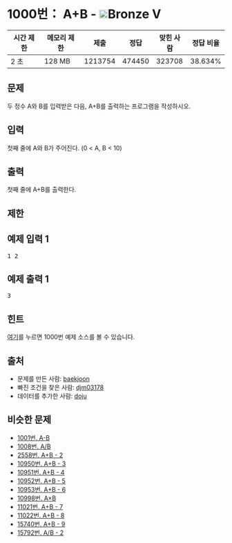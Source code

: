 # 1000번： A+B - <img src="https://static.solved.ac/tier_small/1.svg" style="height:20px" />Bronze V

| 시간 제한 | 메모리 제한 | 제출 | 정답 | 맞힌 사람 | 정답 비율 |
| --- | --- | --- | --- | --- | --- |
| 2 초 | 128 MB | 1213754 | 474450 | 323708 | 38.634% |

## 문제

두 정수 A와 B를 입력받은 다음, A+B를 출력하는 프로그램을 작성하시오.

## 입력

첫째 줄에 A와 B가 주어진다. (0 < A, B < 10)

## 출력

첫째 줄에 A+B를 출력한다.

## 제한

## 예제 입력 1

<pre>1 2
</pre>
## 예제 출력 1

<pre>3
</pre>
## 힌트

[여기](https://www.acmicpc.net/help/language)를 누르면 1000번 예제 소스를 볼 수 있습니다.

## 출처

- 문제를 만든 사람: [baekjoon](/user/baekjoon)
- 빠진 조건을 찾은 사람: [djm03178](/user/djm03178)
- 데이터를 추가한 사람: [doju](/user/doju)
## 비슷한 문제

- [1001번. A-B](/problem/1001)
- [1008번. A/B](/problem/1008)
- [2558번. A+B - 2](/problem/2558)
- [10950번. A+B - 3](/problem/10950)
- [10951번. A+B - 4](/problem/10951)
- [10952번. A+B - 5](/problem/10952)
- [10953번. A+B - 6](/problem/10953)
- [10998번. A×B](/problem/10998)
- [11021번. A+B - 7](/problem/11021)
- [11022번. A+B - 8](/problem/11022)
- [15740번. A+B - 9](/problem/15740)
- [15792번. A/B - 2](/problem/15792)
